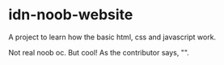 # idn-noob-website
A project to learn how the basic html, css and javascript work.

Not real noob oc. But cool! As the contributor says, "".
